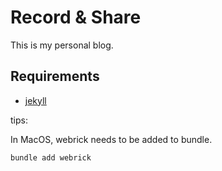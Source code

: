 # Record & Share

This is my personal blog.

## Requirements

- [jekyll](https://jekyllrb.com/)

tips:

In MacOS, webrick needs to be added to bundle.

``` Shell
bundle add webrick
```
